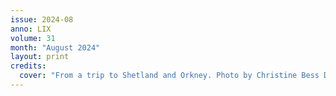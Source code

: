 ```yaml
---
issue: 2024-08
anno: LIX
volume: 31
month: "August 2024"
layout: print
credits:
  cover: "From a trip to Shetland and Orkney. Photo by Christine Bess Duvant."
---
```

